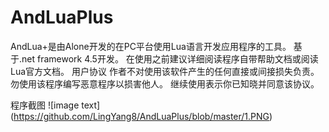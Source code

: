 # AndLuaPlus
AndLua+是由Alone开发的在PC平台使用Lua语言开发应用程序的工具。
基于.net framework 4.5开发。
在使用之前建议详细阅读程序自带帮助文档或阅读Lua官方文档。 
用户协议
作者不对使用该软件产生的任何直接或间接损失负责。 勿使用该程序编写恶意程序以损害他人。 继续使用表示你已知晓并同意该协议。

程序截图
![image text]
(https://github.com/LingYang8/AndLuaPlus/blob/master/1.PNG)
